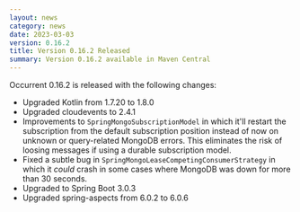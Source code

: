 ```yaml
---
layout: news
category: news
date: 2023-03-03
version: 0.16.2
title: Version 0.16.2 Released 
summary: Version 0.16.2 available in Maven Central 
---
```


Occurrent 0.16.2 is released with the following changes:

* Upgraded Kotlin from 1.7.20 to 1.8.0
* Upgraded cloudevents to 2.4.1
* Improvements to `SpringMongoSubscriptionModel` in which it'll restart the subscription from the default subscription position instead of now on unknown or query-related MongoDB errors. This eliminates the risk of loosing messages if using a durable subscription model.
* Fixed a subtle bug in `SpringMongoLeaseCompetingConsumerStrategy` in which it _could_ crash in some cases where MongoDB was down for more than 30 seconds.
* Upgraded to Spring Boot 3.0.3
* Upgraded spring-aspects from 6.0.2 to 6.0.6